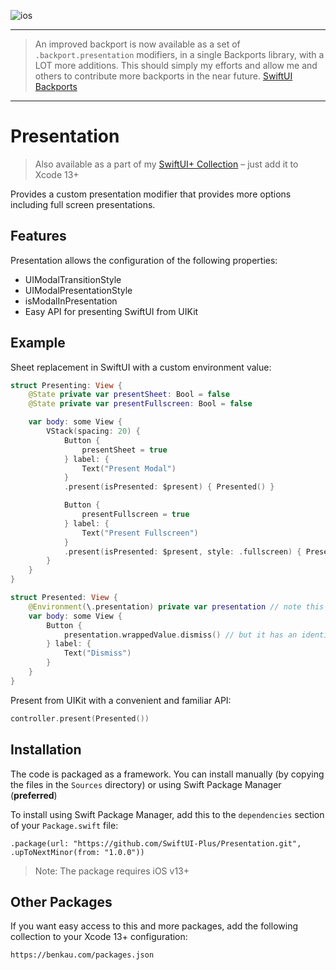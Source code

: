 ![ios](https://img.shields.io/badge/iOS-13-green)

----

> An improved backport is now available as a set of `.backport.presentation` modifiers, in a single Backports library, with a LOT more additions. This should simply my efforts and allow me and others to contribute more backports in the near future.
> [SwiftUI Backports](https://github.com/shaps80/SwiftUIBackports)

----

# Presentation

> Also available as a part of my [SwiftUI+ Collection](https://benkau.com/packages.json) – just add it to Xcode 13+

Provides a custom presentation modifier that provides more options including full screen presentations.

## Features

Presentation allows the configuration of the following properties:

-   UIModalTransitionStyle
-   UIModalPresentationStyle
-   isModalInPresentation
-   Easy API for presenting SwiftUI from UIKit

## Example

Sheet replacement in SwiftUI with a custom environment value:

```swift
struct Presenting: View {
    @State private var presentSheet: Bool = false
    @State private var presentFullscreen: Bool = false

    var body: some View {
        VStack(spacing: 20) {
            Button {
                presentSheet = true
            } label: {
                Text("Present Modal")
            }
            .present(isPresented: $present) { Presented() }

            Button {
                presentFullscreen = true
            } label: {
                Text("Present Fullscreen")
            }
            .present(isPresented: $present, style: .fullscreen) { Presented() }
        }
    }
}

struct Presented: View {
    @Environment(\.presentation) private var presentation // note this is __not__ `presentationMode`
    var body: some View {
        Button {
            presentation.wrappedValue.dismiss() // but it has an identical API
        } label: {
            Text("Dismiss")
        }
    }
}
```

Present from UIKit with a convenient and familiar API:

```swift
controller.present(Presented())
```

## Installation

The code is packaged as a framework. You can install manually (by copying the files in the `Sources` directory) or using Swift Package Manager (**preferred**)

To install using Swift Package Manager, add this to the `dependencies` section of your `Package.swift` file:

`.package(url: "https://github.com/SwiftUI-Plus/Presentation.git", .upToNextMinor(from: "1.0.0"))`

> Note: The package requires iOS v13+

## Other Packages

If you want easy access to this and more packages, add the following collection to your Xcode 13+ configuration:

`https://benkau.com/packages.json`
